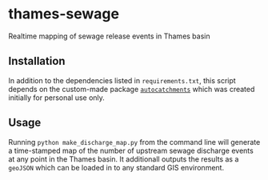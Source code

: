 # thames-sewage
Realtime mapping of sewage release events in Thames basin

## Installation 

In addition to the dependencies listed in `requirements.txt`, this script depends on the custom-made package [`autocatchments`](https://github.com/AlexLipp/autocatchments) which was created initially for personal use only. 

## Usage 

Running `python make_discharge_map.py` from the command line will generate a time-stamped map of the number of upstream sewage discharge events at any point in the Thames basin. It additionall outputs the results as a `geoJSON` which can be loaded in to any standard GIS environment.
